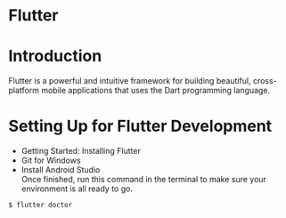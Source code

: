 # Flutter

# Introduction
Flutter is a powerful and intuitive framework for building beautiful, cross-platform mobile applications that uses the Dart programming language.
# Setting Up for Flutter Development
* Getting Started: Installing Flutter
* Git for Windows
* Install Android Studio   
Once finished, run this command in the terminal to make sure your environment is all ready to go.
```flutter
$ flutter doctor
```

